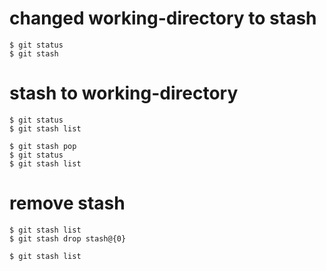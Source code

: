 # changed working-directory to stash
```{bash}
$ git status
$ git stash
```

# stash to working-directory
```{bash}
$ git status
$ git stash list

$ git stash pop
$ git status
$ git stash list
```

# remove stash
```{bash}
$ git stash list
$ git stash drop stash@{0}

$ git stash list
```
